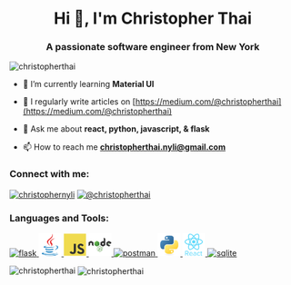 <h1 align="center">Hi 👋, I'm Christopher Thai</h1>
<h3 align="center">A passionate software engineer from New York</h3>

<p align="left"> <img src="https://komarev.com/ghpvc/?username=christopherthai&label=Profile%20views&color=0e75b6&style=flat" alt="christopherthai" /> </p>



- 🌱 I’m currently learning **Material UI**

- 📝 I regularly write articles on [https://medium.com/@christopherthai](https://medium.com/@christopherthai)

- 💬 Ask me about **react, python, javascript, & flask**

- 📫 How to reach me **christopherthai.nyli@gmail.com**


<h3 align="left">Connect with me:</h3>
<p align="left">
<a href="https://twitter.com/christophernyli" target="blank"><img align="center" src="https://raw.githubusercontent.com/rahuldkjain/github-profile-readme-generator/master/src/images/icons/Social/twitter.svg" alt="christophernyli" height="30" width="40" /></a>
<a href="https://medium.com/@christopherthai" target="blank"><img align="center" src="https://raw.githubusercontent.com/rahuldkjain/github-profile-readme-generator/master/src/images/icons/Social/medium.svg" alt="@christopherthai" height="30" width="40" /></a>
</p>

<h3 align="left">Languages and Tools:</h3>
<p align="left"> <a href="https://flask.palletsprojects.com/" target="_blank" rel="noreferrer"> <img src="https://www.vectorlogo.zone/logos/pocoo_flask/pocoo_flask-icon.svg" alt="flask" width="40" height="40"/> </a> <a href="https://www.java.com" target="_blank" rel="noreferrer"> <img src="https://raw.githubusercontent.com/devicons/devicon/master/icons/java/java-original.svg" alt="java" width="40" height="40"/> </a> <a href="https://developer.mozilla.org/en-US/docs/Web/JavaScript" target="_blank" rel="noreferrer"> <img src="https://raw.githubusercontent.com/devicons/devicon/master/icons/javascript/javascript-original.svg" alt="javascript" width="40" height="40"/> </a> <a href="https://nodejs.org" target="_blank" rel="noreferrer"> <img src="https://raw.githubusercontent.com/devicons/devicon/master/icons/nodejs/nodejs-original-wordmark.svg" alt="nodejs" width="40" height="40"/> </a> <a href="https://postman.com" target="_blank" rel="noreferrer"> <img src="https://www.vectorlogo.zone/logos/getpostman/getpostman-icon.svg" alt="postman" width="40" height="40"/> </a> <a href="https://www.python.org" target="_blank" rel="noreferrer"> <img src="https://raw.githubusercontent.com/devicons/devicon/master/icons/python/python-original.svg" alt="python" width="40" height="40"/> </a> <a href="https://reactjs.org/" target="_blank" rel="noreferrer"> <img src="https://raw.githubusercontent.com/devicons/devicon/master/icons/react/react-original-wordmark.svg" alt="react" width="40" height="40"/> </a> <a href="https://www.sqlite.org/" target="_blank" rel="noreferrer"> <img src="https://www.vectorlogo.zone/logos/sqlite/sqlite-icon.svg" alt="sqlite" width="40" height="40"/> </a> </p>

<p><img align="left" src="https://github-readme-stats.vercel.app/api/top-langs?username=christopherthai&show_icons=true&locale=en&layout=compact" alt="christopherthai" /></p>

<p>&nbsp;<img align="center" src="https://github-readme-stats.vercel.app/api?username=christopherthai&show_icons=true&locale=en" alt="christopherthai" /></p>
